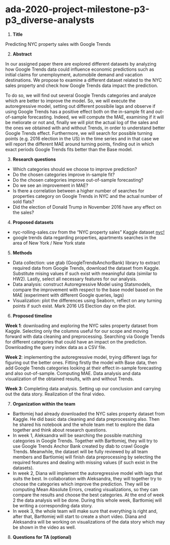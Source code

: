 # ada-2020-project-milestone-p3-p3_diverse-analysts

1. **Title** 

Predicting NYC property sales with Google Trends

2. **Abstract**

In our assigned paper there are explored different datasets by analyzing how Google Trends data could influence economic predictions such as initial claims for unemployment, automobile demand and vacation destinations. We propose to examine a different dataset related to the NYC sales property and check how Google Trends data impact the prediction. 


To do so, we will find out several Google Trends categories and analyze which are better to improve the model. So, we will execute the autoregressive model, setting out different possibile lags and observe if using Google Trends has a positive effect both on the in-sample fit and out-of-sample forecasting. Indeed, we will compute the MAE, examining if it will be meliorate or not and, finally we will plot the actual log of the sales and the ones we obtained with and without Trends, in order to understand better Google Trends effect. Furthermore, we will search for possible turning points (e.g. 2016 election in the US) in the time series and in that case we will report the different MAE around turning points, finding out in which exact periods Google Trends fits better than the Base model.  

3. **Research questions**
*   Which categories should we choose to improve prediction?
*   Do the chosen categories improve in-sample fit?
*   Do the chosen categories improve out-of-sample forecasting?
*   Do we see an improvement in MAE?
*   Is there a correlation between a higher number of searches for properties category on Google Trends in NYC and the actual number of sold flats?
*   Did the election of Donald Trump in November 2016 have any effect on the sales?
4. **Proposed datasets**
* nyc-rolling-sales.csv from the “NYC property sales” Kaggle dataset [nyc!](https://www.kaggle.com/new-york-city/nyc-property-sales)
* google trends data regarding properties, apartments searches in the area of New York / New York state
5. **Methods**
*   Data collection: use gtab (GoogleTrendsAnchorBank) library to extract required data from Google Trends, download the dataset from Kaggle. Substitute mising values if such exist with meaningful data (similar to HW2). Lastly, select all necessary features for our analysis.
*   Data analysis: construct Autoregressive Model using Statsmodels, compare the improvement with respect to the base model based on the MAE (experiment with different Google queries, lags) 
*   Visualization: plot the differences using Seaborn, reflect on any turning points if such exist. Mark 2016 US Election day on the plot.
6. **Proposed timeline**

**Week 1**: downloading and exploring the NYC sales property dataset from Kaggle. Selecting only the columns useful for our scope and moving forward with data cleaning and preprocessing. Searching via Google Trends for different categories that could have an impact on the prediction. Downloading the query index data as a CSV file.

**Week 2**: implementing the autoregressive model, trying different lags for figuring out the better ones. Fitting firstly the model with Base data, then add Google Trends categories looking at their effect in-sample forecasting and also out-of-sample. Computing MAE. Data analysis and data visualization of the obtained results, with and without Trends.

**Week 3**: Completing data analysis. Setting up our conclusion and carrying out the data story. Realization of the final video.



7. **Organization within the team**
*   Bartłomiej had already downloaded the NYC sales property dataset from Kaggle. He did basic data cleaning and data preprocessing also. Then he shared his notebook and the whole team met to explore the data together and think about research questions.
*   In week 1, Aleksandra will be searching the possible matching categories in Google Trends. Together with Bartłomiej, they will try to use Google Trends Anchor Bank created by dlab to crawl Google Trends. Meanwhile, the dataset will be fully reviewed by all team members and Bartlomiej will finish data preprocessing by selecting the required features and dealing with missing values (if such exist in the datasets).
*   In week 2, Diana will  implement the autoregressive model with lags that suits the best. In collaboration with Aleksandra, they will together try to choose the categories which improve the prediction. They will be computing Mean Absolute Errors, creating visualizations, so they can compare the results and choose the best categories. At the end of week 2 the data analysis will be done. During this whole week, Bartłomiej will be writing a corresponding data story. 
*   In week 3, the whole team will make sure that everything is right and, after that, Bartłomiej will start to create a short video. Diana and Aleksandra will be working on visualizations of the data story which may be shown in the video as well. 
8. **Questions for TA (optional)**
